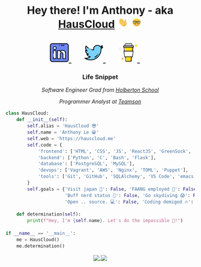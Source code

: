 <h1 align="center">Hey there! I'm Anthony - aka
	<a href="https://hauscloud.me" target="_blank" rel="noopener noreferrer">HausCloud</a>
	<img src="https://github.com/HausCloud/HausCloud/blob/master/images/gifs/waving_hand.gif" width="30px" height="30px">
	<img src="https://github.com/HausCloud/HausCloud/blob/master/images/gifs/nerd_face.gif" width="30px" height="30px">
	<br/>
	<br/>
	<div>
		<span>
			<a href="https://linkedin.com/in/HausCloud/" target="_blank">
				<img src="https://github.com/HausCloud/HausCloud/blob/master/images/svgs/linkedin.svg" width="50px" height="50px">
			</a>
		</span>
		&emsp;
		<span>
			<a href="https://twitter.com/HausCloud" target="_blank">
				<img src="https://github.com/HausCloud/HausCloud/blob/master/images/svgs/twitter.svg" width="50px" height="50px">
			</a>
		</span>
		&emsp;
		<span>
			<a href="https://buymeacoffee.com/HausCloud" target="_blank">
				<img src="https://github.com/HausCloud/HausCloud/blob/master/images/svgs/buymeacoffee.svg" width="50px" height="50px">
			</a>
		</span>
		&emsp;
	</div>
</h1>

<h3 align="center">Life Snippet</h3>

<p align="center"><em>Software Engineer Grad from <a href="https://holbertonschool.com/" target="_blank">Holberton School</a></em></p>
<p align="center"><em>Programmer Analyst at <a href="https://teamson.com" target="_blank">Teamson</a></em></p>

```python
class HausCloud:
    def __init__(self):
        self.alias = 'HausCloud 😎'
        self.name = 'Anthony Le 😁'
        self.web = 'https://hauscloud.me'
        self.code = {
            'frontend': ['HTML', 'CSS', 'JS', 'ReactJS', 'GreenSock', 'jQuery', 'Bootstrap'],
            'backend': ['Python', 'C', 'Bash', 'Flask'],
            'database': ['PostgreSQL', 'MySQL'],
            'devops': ['Vagrant', 'AWS', 'Nginx', 'TOML', 'Puppet'],
            'tools': ['Git', 'GitHub', 'SQLAlchemy', 'VS Code', 'emacs'],
        }
        self.goals = {'Visit japan 🍱': False, 'FAANG employed 🍞': False,
                      'Buff nerd status 💪': False, 'Go skydiving 😱': False,
                      'Open .. source. 💻': False, 'Coding demigod 🔥': False}

    def determination(self):
        print(f"Hey, I'm {self.name}. Let's do the impossible 😤!")

if __name__ == '__main__':
    me = HausCloud()
    me.determination()
```
<div align="center">
<a href="https://github.com/HausCloud">
	<img align="center" src="https://github-readme-stats.hauscloud.vercel.app/api?username=HausCloud&show_icons=true&theme=buefy">
</a>
<a href="https://github.com/HausCloud">
	<img align="center" src="https://github-readme-stats.hauscloud.vercel.app/api/top-langs/?username=HausCloud&layout=compact">
</a>
</div>
